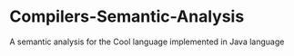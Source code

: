 # Compilers-Semantic-Analysis
A semantic analysis for the Cool language implemented in Java language
